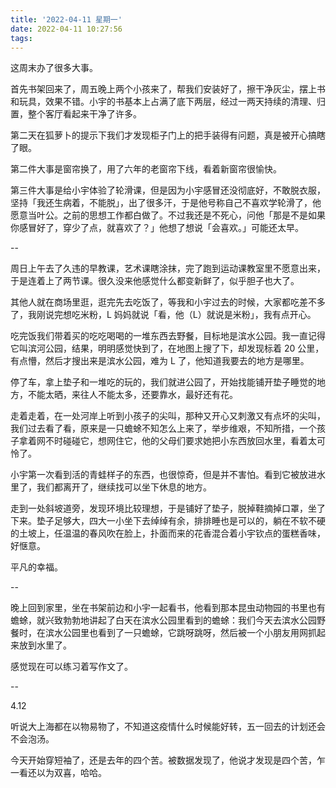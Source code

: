 ```yaml
---
title: '2022-04-11 星期一'
date: 2022-04-11 10:27:56
tags:
---
```


这周末办了很多大事。

首先书架回来了，周五晚上两个小孩来了，帮我们安装好了，擦干净灰尘，摆上书和玩具，效果不错。小宇的书基本上占满了底下两层，经过一两天持续的清理、归置，整个客厅看起来干净了许多。

第二天在狐萝卜的提示下我们才发现柜子门上的把手装得有问题，真是被开心搞瞎了眼。

第二件大事是窗帘换了，用了六年的老窗帘下线，看着新窗帘很愉快。

第三件大事是给小宇体验了轮滑课，但是因为小宇感冒还没彻底好，不敢脱衣服，坚持「我还生病着，不能脱」，出了很多汗，于是他号称自己不喜欢学轮滑了，他愿意当叶公。之前的思想工作都白做了。不过我还是不死心，问他「那是不是如果你感冒好了，穿少了点，就喜欢了？」他想了想说「会喜欢。」可能还太早。

--

周日上午去了久违的早教课，艺术课瞎涂抹，完了跑到运动课教室里不愿意出来，于是连着上了两节课。很久没来他感觉什么都变新鲜了，似乎胆子也大了。

其他人就在商场里逛，逛完先去吃饭了，等我和小宇过去的时候，大家都吃差不多了，我刚说完想吃米粉，L 妈妈就说「看，他（L）就说是米粉」，我有点开心。

吃完饭我们带着买的吃吃喝喝的一堆东西去野餐，目标地是滨水公园。我一直记得它叫滨河公园，结果，明明感觉快到了，在地图上搜了下，却发现标着 20 公里，有点懵，然后才搜出来是滨水公园，难为 L 了，他知道我要去的地方是哪里。

停了车，拿上垫子和一堆吃的玩的，我们就进公园了，开始找能铺开垫子睡觉的地方，不能太晒，来往人不能太多，还要靠水，最好还有花。

走着走着，在一处河岸上听到小孩子的尖叫，那种又开心又刺激又有点坏的尖叫，我们过去看了看，原来是一只蟾蜍不知怎么上来了，举步维艰，不知所措，一个孩子拿着网不时碰碰它，想网住它，他的父母们要求她把小东西放回水里，看着太可怜了。

小宇第一次看到活的青蛙样子的东西，也很惊奇，但是并不害怕。看到它被放进水里了，我们都离开了，继续找可以坐下休息的地方。

走到一处斜坡道旁，发现环境比较理想，于是铺好了垫子，脱掉鞋摘掉口罩，坐了下来。垫子足够大，四大一小坐下去绰绰有余，排排睡也是可以的，躺在不软不硬的土坡上，任温温的春风吹在脸上，扑面而来的花香混合着小宇钦点的蛋糕香味，好惬意。

平凡的幸福。

--

晚上回到家里，坐在书架前边和小宇一起看书，他看到那本昆虫动物园的书里也有蟾蜍，就兴致勃勃地讲起了白天在滨水公园里看到的蟾蜍：我们今天去滨水公园野餐时，在滨水公园里也看到了一只蟾蜍，它跳呀跳呀，然后被一个小朋友用网抓起来放到水里了。

感觉现在可以练习着写作文了。

--

4.12

听说大上海都在以物易物了，不知道这疫情什么时候能好转，五一回去的计划还会不会泡汤。

今天开始穿短袖了，还是去年的四个苦。被数据发现了，他说才发现是四个苦，乍一看还以为双喜，哈哈。




